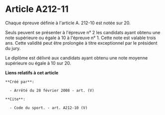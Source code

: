 # Article A212-11

Chaque épreuve définie à l'article A. 212-10 est notée sur 20. 

Seuls peuvent se présenter à l'épreuve n° 2 les candidats ayant obtenu une note supérieure ou égale à 10 à l'épreuve n° 1.
Cette note est valable trois ans. Cette validité peut être prolongée à titre exceptionnel par le président du jury. 

Le diplôme est délivré aux candidats ayant obtenu une note moyenne supérieure ou égale à 10 sur 20.

**Liens relatifs à cet article**

	**Créé par**:

	  - Arrêté du 28 février 2008 - art. (V)

	**Cite**:

	  - Code du sport. - art. A212-10 (V)

